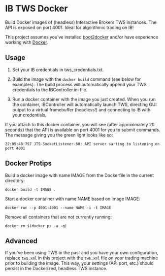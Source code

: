 # IB TWS Docker
Build Docker images of (headless) Interactive Brokers TWS instances.
The API is exposed on port 4001. Ideal for algorithmic trading on IB!

This project assumes you've installed [boot2docker](http://boot2docker.io/)
and/or have experience working with [Docker](http://docker.io).

## Usage
1. Set your IB credentials in tws_credentials.txt.

2. Build the image with the `docker build` command (see below for examples).
The build process will automatically append your TWS credentials to the
IBController.ini file.

3. Run a docker container with the image you just created. When you run
the container, IBController will automatically launch TWS, directing GUI output
to a virtual framebuffer (headless!) and connecting to IB with your credentials.

If you attach to this docker container, you will see (after approximately 20
seconds) that the API is available on port 4001 for you to submit commands.
The message giving you the green light looks like so:

```
22:05:48:797 JTS-SocketListener-60: API server sarting to listening on port 4001
```

## Docker Protips
Build a docker image with name IMAGE from the Dockerfile in the current directory:
```
docker build -t IMAGE .
```

Start a docker container with name NAME based on image IMAGE:
```
docker run --p 4001:4001 --name NAME -i -t IMAGE
```

Remove all containers that are not currently running:
```
docker rm $(docker ps -a -q)
```

## Advanced
If you've been using TWS in the past and you have your own configuration,
replace `tws.xml` in this project with the `tws.xml` file on your trading
machine prior to building the image. This way, your settings (API port, etc.)
should persist in the Dockerized, headless TWS instance.
